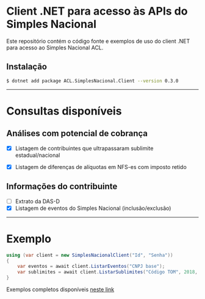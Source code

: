 # Client .NET para acesso às APIs do Simples Nacional

Este repositório contém o código fonte e exemplos de uso do client .NET para acesso ao Simples Nacional ACL.

## Instalação
```sh
$ dotnet add package ACL.SimplesNacional.Client --version 0.3.0
```

---

# Consultas disponíveis

## Análises com potencial de cobrança
- [X] Listagem de contribuintes que ultrapassaram sublimite estadual/nacional
- [X] Listagem de diferenças de alíquotas em NFS-es com imposto retido


## Informações do contribuinte
- [ ] Extrato da DAS-D
- [X] Listagem de eventos do Simples Nacional (inclusão/exclusão)

---

# Exemplo

```csharp
using (var client = new SimplesNacionalClient("Id", "Senha"))
{
    var eventos = await client.ListarEventos("CNPJ base");
    var sublimites = await client.ListarSublimites("Código TOM", 2018, 1);
}
```

Exemplos completos disponíveis [neste link](https://github.com/arortega/simples-nacional-client-net/tree/master/exemplos)
